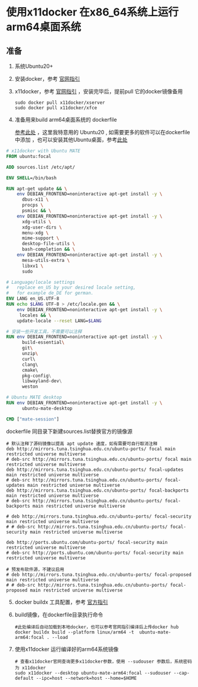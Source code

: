 # 使用x11docker 在x86_64系统上运行arm64桌面系统

## 准备
1. 系统Ubuntu20+

2. 安装docker，参考 [官网指引](https://docs.docker.com/engine/install/ubuntu/)

3. x11docker，参考 [官网指引](https://github.com/mviereck/x11docker) ，安装完毕后，提前pull 它的docker镜像备用

   ```` shell
   sudo docker pull x11docker/xserver
   sudo docker pull x11docker/xfce
   ````

4. 准备用来build arm64桌面系统的 dockerfile

   [参考此处](https://github.com/N0rbert/dockerfile-x11docker-ubuntu-mate) ，这里我特意用的 Ubuntu20 ,  如需要更多的软件可以在dockerfile中添加 ，也可以安装其他Ubuntu桌面，参考[此处](https://www.makeuseof.com/install-desktop-environment-gui-ubuntu-server/)
````dockerfile
# x11docker with Ubuntu MATE
FROM ubuntu:focal

ADD sources.list /etc/apt/

ENV SHELL=/bin/bash

RUN apt-get update && \
    env DEBIAN_FRONTEND=noninteractive apt-get install -y \
      dbus-x11 \
      procps \
      psmisc && \
    env DEBIAN_FRONTEND=noninteractive apt-get install -y \
      xdg-utils \
      xdg-user-dirs \
      menu-xdg \
      mime-support \
      desktop-file-utils \
      bash-completion && \
    env DEBIAN_FRONTEND=noninteractive apt-get install -y \
      mesa-utils-extra \
      libxv1 \
      sudo

# Language/locale settings
#   replace en_US by your desired locale setting, 
#   for example de_DE for german.
ENV LANG en_US.UTF-8
RUN echo $LANG UTF-8 > /etc/locale.gen && \
    env DEBIAN_FRONTEND=noninteractive apt-get install -y \
     locales && \
    update-locale --reset LANG=$LANG

# 安装一些开发工具，不需要可以注释
RUN env DEBIAN_FRONTEND=noninteractive apt-get install -y \
      build-essential\
      git\
      unzip\ 
      curl\ 
      clang\ 
      cmake\ 
      pkg-config\
      libwayland-dev\
      weston

# Ubuntu MATE desktop
RUN env DEBIAN_FRONTEND=noninteractive apt-get install -y \
      ubuntu-mate-desktop

CMD ["mate-session"]
````

dockerfile 同目录下新建sources.list替换官方的镜像源 

````
# 默认注释了源码镜像以提高 apt update 速度，如有需要可自行取消注释
deb http://mirrors.tuna.tsinghua.edu.cn/ubuntu-ports/ focal main restricted universe multiverse
# deb-src http://mirrors.tuna.tsinghua.edu.cn/ubuntu-ports/ focal main restricted universe multiverse
deb http://mirrors.tuna.tsinghua.edu.cn/ubuntu-ports/ focal-updates main restricted universe multiverse
# deb-src http://mirrors.tuna.tsinghua.edu.cn/ubuntu-ports/ focal-updates main restricted universe multiverse
deb http://mirrors.tuna.tsinghua.edu.cn/ubuntu-ports/ focal-backports main restricted universe multiverse
# deb-src http://mirrors.tuna.tsinghua.edu.cn/ubuntu-ports/ focal-backports main restricted universe multiverse

# deb http://mirrors.tuna.tsinghua.edu.cn/ubuntu-ports/ focal-security main restricted universe multiverse
# # deb-src http://mirrors.tuna.tsinghua.edu.cn/ubuntu-ports/ focal-security main restricted universe multiverse

deb http://ports.ubuntu.com/ubuntu-ports/ focal-security main restricted universe multiverse
# deb-src http://ports.ubuntu.com/ubuntu-ports/ focal-security main restricted universe multiverse

# 预发布软件源，不建议启用
# deb http://mirrors.tuna.tsinghua.edu.cn/ubuntu-ports/ focal-proposed main restricted universe multiverse
# # deb-src http://mirrors.tuna.tsinghua.edu.cn/ubuntu-ports/ focal-proposed main restricted universe multiverse
````

5. docker buildx 工具配置，参考 [官方指引](https://docs.docker.com/build/building/multi-platform/)

6. build镜像，在dockerfile目录执行命令

   ````shell
   #此处编译后自动加载到本地docker，也可以参考官网指引编译后上传docker hub
   docker buildx build --platform linux/arm64 -t  ubuntu-mate-arm64:focal . --load
   ````

   

7. 使用x11docker 运行编译好的arm64系统镜像

   ````
   # 查看x11docker官网查询更多x11docker参数，使用 --sudouser 参数后，系统密码为 x11docker
   sudo x11docker --desktop ubuntu-mate-arm64:focal --sudouser --cap-default --ipc=host --network=host --home=$HOME
   
   ````